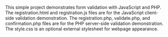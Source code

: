 This simple project demonstrates form validation with JavaScript and PHP. The registration.html and registration.js files are for the JavaScript client-side 
validation demonstration. The registration.php, validate.php, and confirmation.php files are for the PHP server-side validation demonstration. The style.css is an 
optional external stylesheet for webpage appearance.
